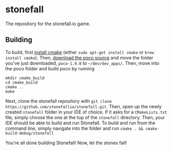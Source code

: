 # stonefall
The repository for the stonefall.io game.

## Building
To build, first [install cmake](https://cmake.org/install/) (either `sudo apt-get install cmake` or `brew install cmake`). Then, [download the poco source](https://pocoproject.org/download/index.html) and move the folder you've just downloaded, `poco-1.9.0` to `~/dev/dev_apps/`. Then, move into the poco folder and build poco by running
```
mkdir cmake_build
cd cmake_build
cmake ..
make
```
Next, clone the stonefall repository with `git clone https://github.com/stonefallio/stonefall.git`. Then, open up the newly created `stonefall` folder in your IDE of choice. If it asks for a `CMakeLists.txt` file, simply choose the one at the top of the `stonefall` directory. Then, your IDE should be able to build and run Stonefall. To build and run from the command line, simply navigate into the folder and run `cmake . && cmake-build-debug/stonefall`

You're all done building Stonefall! Now, let the stones fall!